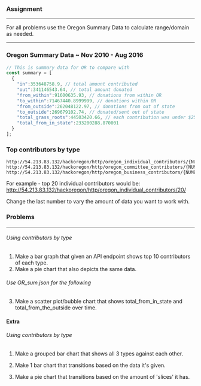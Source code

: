 ### Assignment
---
For all problems use the Oregon Summary Data to calculate range/domain as needed.

---
### Oregon Summary Data ~ Nov 2010 - Aug 2016
```js
// This is summary data for OR to compare with
const summary = [
  {
    "in":353648758.9, // total amount contributed
    "out":341146543.64, // total amount donated
    "from_within":91600635.93, // donations from within OR
    "to_within":71467440.8999999, // donations within OR
    "from_outside":262048122.97, // donations from out of state
    "to_outside":269679102.74, // donated/sent out of state
    "total_grass_roots":44503420.66, // each contribution was under $250
    "total_from_in_state":233200288.870001
  }
];
```

### Top contributors by type
```
http://54.213.83.132/hackoregon/http/oregon_individual_contributors/{NUMBER}/
http://54.213.83.132/hackoregon/http/oregon_committee_contributors/{NUMBER}/
http://54.213.83.132/hackoregon/http/oregon_business_contributors/{NUMBER}/
```
For example - top 20 individual contributors would be:
http://54.213.83.132/hackoregon/http/oregon_individual_contributors/20/

Change the last number to vary the amount of data you want to work with.


### Problems
---
###### Using contributors by type
1. Make a bar graph that given an API endpoint shows top 10 contributors of each type.
2. Make a pie chart that also depicts the same data.
###### Use OR_sum.json for the following
3. Make a scatter plot/bubble chart that shows total_from_in_state and total_from_the_outside over time.

#### Extra

###### Using contributors by type
1. Make a grouped bar chart that shows all 3 types against each other.

2. Make 1 bar chart that transitions based on the data it's given.

3. Make a pie chart that transitions based on the amount of 'slices' it has.

